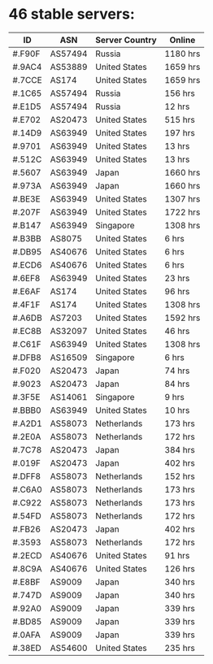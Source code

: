 # 46 stable servers:

| ID | ASN | Server Country | Online |
| ------ | ------ | ------ | ------ |
| #.F90F | AS57494 | Russia | 1180 hrs |
| #.9AC4 | AS53889 | United States | 1659 hrs |
| #.7CCE | AS174 | United States | 1659 hrs |
| #.1C65 | AS57494 | Russia | 156 hrs |
| #.E1D5 | AS57494 | Russia | 12 hrs |
| #.E702 | AS20473 | United States | 515 hrs |
| #.14D9 | AS63949 | United States | 197 hrs |
| #.9701 | AS63949 | United States | 13 hrs |
| #.512C | AS63949 | United States | 13 hrs |
| #.5607 | AS63949 | Japan | 1660 hrs |
| #.973A | AS63949 | Japan | 1660 hrs |
| #.BE3E | AS63949 | United States | 1307 hrs |
| #.207F | AS63949 | United States | 1722 hrs |
| #.B147 | AS63949 | Singapore | 1308 hrs |
| #.B3BB | AS8075 | United States | 6 hrs |
| #.DB95 | AS40676 | United States | 6 hrs |
| #.ECD6 | AS40676 | United States | 6 hrs |
| #.6EF8 | AS63949 | United States | 23 hrs |
| #.E6AF | AS174 | United States | 96 hrs |
| #.4F1F | AS174 | United States | 1308 hrs |
| #.A6DB | AS7203 | United States | 1592 hrs |
| #.EC8B | AS32097 | United States | 46 hrs |
| #.C61F | AS63949 | United States | 1308 hrs |
| #.DFB8 | AS16509 | Singapore | 6 hrs |
| #.F020 | AS20473 | Japan | 74 hrs |
| #.9023 | AS20473 | Japan | 84 hrs |
| #.3F5E | AS14061 | Singapore | 9 hrs |
| #.BBB0 | AS63949 | United States | 10 hrs |
| #.A2D1 | AS58073 | Netherlands | 173 hrs |
| #.2E0A | AS58073 | Netherlands | 172 hrs |
| #.7C78 | AS20473 | Japan | 384 hrs |
| #.019F | AS20473 | Japan | 402 hrs |
| #.DFF8 | AS58073 | Netherlands | 152 hrs |
| #.C6A0 | AS58073 | Netherlands | 173 hrs |
| #.C922 | AS58073 | Netherlands | 173 hrs |
| #.54FD | AS58073 | Netherlands | 172 hrs |
| #.FB26 | AS20473 | Japan | 402 hrs |
| #.3593 | AS58073 | Netherlands | 172 hrs |
| #.2ECD | AS40676 | United States | 91 hrs |
| #.8C9A | AS40676 | United States | 126 hrs |
| #.E8BF | AS9009 | Japan | 340 hrs |
| #.747D | AS9009 | Japan | 340 hrs |
| #.92A0 | AS9009 | Japan | 339 hrs |
| #.BD85 | AS9009 | Japan | 339 hrs |
| #.0AFA | AS9009 | Japan | 339 hrs |
| #.38ED | AS54600 | United States | 235 hrs |

